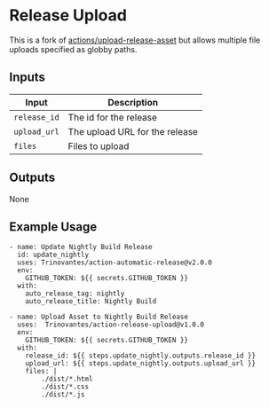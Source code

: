 # Release Upload

This is a fork of [actions/upload-release-asset](https://github.com/marketplace/actions/upload-a-release-asset) but allows multiple file uploads specified as globby paths.

## Inputs

| Input        | Description
| ------------ | ---
| `release_id` | The id for the release
| `upload_url` | The upload URL for the release
| `files`      | Files to upload

## Outputs

None

## Example Usage

```
- name: Update Nightly Build Release
  id: update_nightly
  uses: Trinovantes/action-automatic-release@v2.0.0
  env:
    GITHUB_TOKEN: ${{ secrets.GITHUB_TOKEN }}
  with:
    auto_release_tag: nightly
    auto_release_title: Nightly Build

- name: Upload Asset to Nightly Build Release
  uses:  Trinovantes/action-release-upload@v1.0.0
  env:
    GITHUB_TOKEN: ${{ secrets.GITHUB_TOKEN }}
  with:
    release_id: ${{ steps.update_nightly.outputs.release_id }}
    upload_url: ${{ steps.update_nightly.outputs.upload_url }}
    files: |
        ./dist/*.html
        ./dist/*.css
        ./dist/*.js
```
